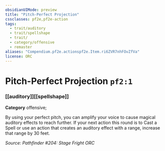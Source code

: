 ```yaml
---
obsidianUIMode: preview
title: "Pitch-Perfect Projection"
cssclasses: pf2e,pf2e-action
tags:
  - trait/auditory
  - trait/spellshape
  - trait/
  - category/offensive
  - remaster
aliases: "Compendium.pf2e.actionspf2e.Item.ri6ZVR7nhFOvZfVa"
license: ORC
---
```

# Pitch-Perfect Projection `pf2:1`

### [[auditory]][[spellshape]]

**Category** offensive; 




By using your perfect pitch, you can amplify your voice to cause magical auditory effects to reach further. If your next action this round is to Cast a Spell or use an action that creates an auditory effect with a range, increase that range by 30 feet.

*Source: Pathfinder #204: Stage Fright*
*ORC*